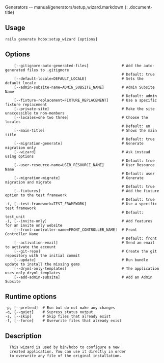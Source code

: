 Generators -- manual/generators/setup\_wizard.markdown
{: .document-title}


## Usage

    

    rails generate hobo:setup_wizard [options]


## Options

    

        [--gitignore-auto-generated-files]               # Add the auto-generated files to .gitignore
                                                         # Default: true
        [--default-locale=DEFAULT_LOCALE]                # Sets the default locale
        [--admin-subsite-name=ADMIN_SUBSITE_NAME]        # Admin Subsite Name
                                                         # Default: admin
        [--fixture-replacement=FIXTURE_REPLACEMENT]      # Use a specific fixture replacement
        [--private-site]                                 # Make the site unaccessible to non-members
        [--locales=one two three]                        # Choose the locales
                                                         # Default: en
        [--main-title]                                   # Shows the main title
                                                         # Default: true
        [--migration-generate]                           # Generate migration only
        [--wizard]                                       # Ask instead using options
                                                         # Default: true
        [--user-resource-name=USER_RESOURCE_NAME]        # User Resource Name
                                                         # Default: user
        [--migration-migrate]                            # Generate migration and migrate
                                                         # Default: true
        [--fixtures]                                     # Add the fixture option to the test framework
                                                         # Default: true
    -t, [--test-framework=TEST_FRAMEWORK]                # Use a specific test framework
                                                         # Default: test_unit
    -i, [--invite-only]                                  # Add features for an invite only website
        [--front-controller-name=FRONT_CONTROLLER_NAME]  # Front Controller Name
                                                         # Default: front
        [--activation-email]                             # Send an email to activate the account
        [--git-repo]                                     # Create the git repository with the initial commit
        [--update]                                       # Run bundle update to install the missing gems
        [--dryml-only-templates]                         # The application uses only dryml templates
        [--add-admin-subsite]                            # Add an Admin Subsite


## Runtime options

    

    -p, [--pretend]  # Run but do not make any changes
    -q, [--quiet]    # Supress status output
    -s, [--skip]     # Skip files that already exist
    -f, [--force]    # Overwrite files that already exist


## Description

    

      This wizard is used by bin/hobo to configure a new
      created application. You can use it directly in order
      to overwrite any file of the original installation.
